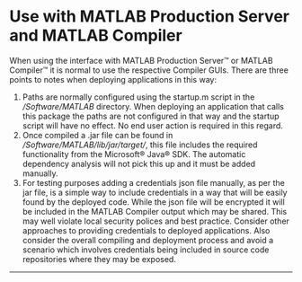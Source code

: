 #  Use with MATLAB Production Server and MATLAB Compiler

When using the interface with MATLAB Production Server™ or MATLAB Compiler™ it is normal to use the respective Compiler GUIs. There are three points to notes when deploying applications in this way:    
1. Paths are normally configured using the startup.m script in the */Software/MATLAB* directory. When deploying an application that calls this package the paths are not configured in that way and the startup script will have no effect. No end user action is required in this regard.    
2. Once compiled a .jar file can be found in */Software/MATLAB/lib/jar/target/*, this file includes the required functionality from the Microsoft® Java® SDK. The automatic dependency analysis will not pick this up and it must be added manually.
3. For testing purposes adding a credentials json file manually, as per the jar file, is a simple way to include credentials in a way that will be easily found by the deployed code. While the json file will be encrypted it will be included in the MATLAB Compiler output which may be shared. This may well violate local security polices and best practice. Consider other approaches to providing credentials to deployed applications. Also consider the overall compiling and deployment process and avoid a scenario which involves credentials being included in source code repositories where they may be exposed.

------------

[//]: #  (Copyright 2017, The MathWorks, Inc.)
